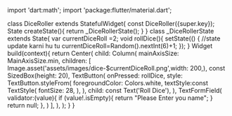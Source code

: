 import 'dart:math';
import 'package:flutter/material.dart';

class DiceRoller extends StatefulWidget{
  const DiceRoller({super.key});
  State<DiceRoller> createState(){
    return _DiceRollerState();
  }
}
class _DiceRollerState extends State<DiceRoller>{
  var currentDiceRoll =2;
  void rollDice(){
    setState(() {          //state update karni hu tu
      currentDiceRoll=Random().nextInt(6)+1;
    });
  }
  Widget build(context){
    return Center(
      child: Column(
        mainAxisSize: MainAxisSize.min,
        children: [
          Image.asset('assets/images/dice-$currentDiceRoll.png',width: 200,),
          const SizedBox(height: 20),
          TextButton(
              onPressed: rollDice,
              style: TextButton.styleFrom(
              foregroundColor: Colors.white,
              textStyle:const TextStyle(
                fontSize: 28,
              ),
              ),
              child: const Text('Roll Dice'),
          ),
          TextFormField(
            validator:(value){
              if (value!.isEmpty){
                return "Please Enter you name";
              }
              return null;
            },
          )
        ],
      ),
    );
  }
}

